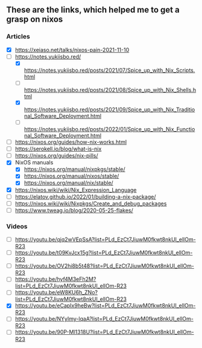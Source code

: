 ## These are the links, which helped me to get a grasp on nixos

### Articles
* [x] https://xeiaso.net/talks/nixos-pain-2021-11-10
* [ ] https://notes.yukiisbo.red/
	* [x] https://notes.yukiisbo.red/posts/2021/07/Spice_up_with_Nix_Scripts.html
	* [ ] https://notes.yukiisbo.red/posts/2021/08/Spice_up_with_Nix_Shells.html
	* [x] https://notes.yukiisbo.red/posts/2021/09/Spice_up_with_Nix_Traditional_Software_Deployment.html
	* [ ] https://notes.yukiisbo.red/posts/2022/01/Spice_up_with_Nix_Functional_Software_Deployment.html
* [ ] https://nixos.org/guides/how-nix-works.html
* [ ] https://serokell.io/blog/what-is-nix
* [ ] https://nixos.org/guides/nix-pills/
* [x] NixOS manuals
	* [x] https://nixos.org/manual/nixpkgs/stable/
	* [x] https://nixos.org/manual/nixos/stable/
	* [x] https://nixos.org/manual/nix/stable/
* [x] https://nixos.wiki/wiki/Nix_Expression_Language
* [ ] https://elatov.github.io/2022/01/building-a-nix-package/
* [ ] https://nixos.wiki/wiki/Nixpkgs/Create_and_debug_packages
* [ ] https://www.tweag.io/blog/2020-05-25-flakes/

### Videos
* [ ] https://youtu.be/qjq2wVEpSsA?list=PLd_EzCt7JiuwM0fkwt8nkUI_ellOm-R23
* [ ] https://youtu.be/t09KvJcx15g?list=PLd_EzCt7JiuwM0fkwt8nkUI_ellOm-R23
* [ ] https://youtu.be/OV2hi8b5t48?list=PLd_EzCt7JiuwM0fkwt8nkUI_ellOm-R23
* [ ] https://youtu.be/hyf4M3eFh2M?list=PLd_EzCt7JiuwM0fkwt8nkUI_ellOm-R23
* [ ] https://youtu.be/eW8KU6h_ZNo?list=PLd_EzCt7JiuwM0fkwt8nkUI_ellOm-R23
* [x] https://youtu.be/eCapIx9heBw?list=PLd_EzCt7JiuwM0fkwt8nkUI_ellOm-R23
* [ ] https://youtu.be/NYyImy-lqaA?list=PLd_EzCt7JiuwM0fkwt8nkUI_ellOm-R23
* [ ] https://youtu.be/90P-Ml1318U?list=PLd_EzCt7JiuwM0fkwt8nkUI_ellOm-R23

